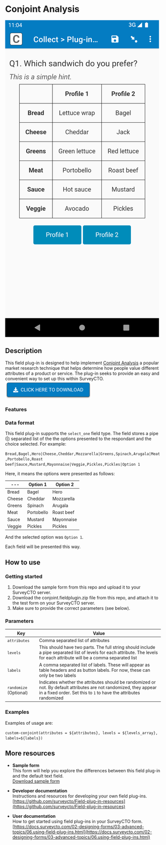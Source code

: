# Conjoint Analysis

![Default appearance for the 'conjoint' field plug-in](extras/conjoint.png)

## Description

This field plug-in is designed to help implement [Conjoint Analysis](https://en.wikipedia.org/wiki/Conjoint_analysis) a popular market research technique that helps determine how people value different attributes of a product or service. The plug-in seeks to provide an easy and convenient way to set up this within SurveyCTO.
[![Download now](extras/download-button.png)](https://github.com/surveycto/baseline-select_one/raw/master/baseline-select_one.fieldplugin.zip)

### Features



### Data format

This field plug-in supports the `select_one` field type. The field stores a pipe (|) separated list of the the options presented to the respondant and the choice selected. For example: 

`Bread,Bagel,Hero|Cheese,Cheddar,Mozzarella|Greens,Spinach,Arugala|Meat,Portobello,Roast beef|Sauce,Mustard,Mayonnaise|Veggie,Pickles,Pickles|Option 1`

Here, it means the options were presented as follows: 

| --- | Option 1 | Option 2 |
| --- | --- | --- |
| Bread | Bagel | Hero|
| Cheese | Cheddar | Mozzarella |
| Greens | Spinach | Arugala |
| Meat | Portobello | Roast beef |
| Sauce | Mustard | Mayonnaise |
| Veggie | Pickles | Pickles |

And the selected option was `Option 1`.

Each field will be presented this way.

## How to use

### Getting started

1. Download the sample form from this repo and upload it to your SurveyCTO server.
2. Download the conjoint.fieldplugin.zip file from this repo, and attach it to the test form on your SurveyCTO server.
3. Make sure to provide the correct parameters (see below).

### Parameters

| Key | Value |
| --- | --- |
| `attributes` | Comma separated list of attributes |
| `levels` | This should have two parts. The full string should include a pipe separated list of levels for each attribute. The levels for each attribute will be a comma separated list |
| `labels` | A comma separated list of labels. These will appear as table headers and as button labels. For now, these can only be two labels |
| `randomize` (Optional) | Indicates whether the attributes should be randomized or not. By default attributes are not randomized, they appear in a fixed order. Set this to `1` to have the attributes randomized |

### Examples

Examples of usage are: 

`custom-conjoint(attributes = ${attributes}, levels = ${levels_array}, labels=${labels})`


## More resources

* **Sample form**  
This form will help you explore the differences between this field plug-in and the default text field.  
[Download sample form](https://github.com/surveycto/baseline-select_one/raw/master/extras/test-form/test-form-package-baseline-select_one.zip)  

* **Developer documentation**  
Instructions and resources for developing your own field plug-ins.  
[https://github.com/surveycto/Field-plug-in-resources](https://github.com/surveycto/Field-plug-in-resources)

* **User documentation**  
How to get started using field plug-ins in your SurveyCTO form.  
[https://docs.surveycto.com/02-designing-forms/03-advanced-topics/06.using-field-plug-ins.html](https://docs.surveycto.com/02-designing-forms/03-advanced-topics/06.using-field-plug-ins.html)
